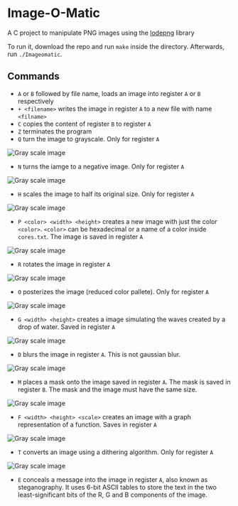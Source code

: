 # Image-O-Matic
A C project to manipulate PNG images using the [lodepng](https://lodev.org/lodepng/) library

To run it, download the repo and run `make` inside the directory. Afterwards, run `./Imageomatic`.


## Commands

- `A` or `B` followed by file name, loads an image into register `A` or `B` respectively
- `+ <filename>` writes the image in register `A` to a new file with name `<filname>`
- `C` copies the content of register `B` to register `A`
- `Z` terminates the program
- `Q` turn the image to grayscale. Only for register `A`

![Gray scale image](img/gray.png)

- `N` turns the iamge to a negative image. Only for register `A`

![Gray scale image](img/negativo.png)

- `H` scales the image to half its original size. Only for register `A`

![Gray scale image](img/metade.png)

- `P <color> <width> <height>` creates a new image with just the color `<color>`. `<color>` can be hexadecimal or a name of a color inside `cores.txt`. The image is saved in register `A`

![Gray scale image](img/pintar.png)

- `R` rotates the image in register `A`

![Gray scale image](img/rotacao_90.png)

- `O` posterizes the image (reduced color pallete). Only for register `A`

![Gray scale image](img/poster.png)

- `G <width> <height>` creates a image simulating the waves created by a drop of water. Saved in register `A`

![Gray scale image](img/goticula.png)

- `D` blurs the image in register `A`. This is not gaussian blur.

![Gray scale image](img/desfocado.png)

- `M` places a mask onto the image saved in register `A`. The mask is saved in register `B`. The mask and the image must have the same size.

![Gray scale image](img/mascarar.png)

- `F <width> <height> <scale>` creates an image with a graph representation of a function. Saves in register `A`

![Gray scale image](img/funcao.png)

- `T` converts an image using a dithering algorithm. Only for register `A`

![Gray scale image](img/matizacao.png)

- `E` conceals a message into the image in register `A`, also known as steganography. It uses 6-bit ASCII tables to store the text in the two least-significant bits of the R, G and B components of the image.
